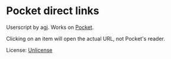 # Pocket direct links

Userscript by agj. Works on [Pocket](https://getpocket.com/).

Clicking on an item will open the actual URL, not Pocket's reader.

License: [Unlicense](https://unlicense.org/)
